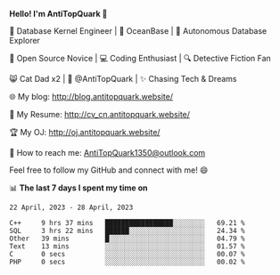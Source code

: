 
**Hello! I'm AntiTopQuark 👋**

🔧 Database Kernel Engineer | 🌊 OceanBase | 🤖 Autonomous Database Explorer

🌱 Open Source Novice | 💻 Coding Enthusiast | 🔍 Detective Fiction Fan

😸 Cat Dad x2 | 🎉 @AntiTopQuark | ✨ Chasing Tech & Dreams

🌐 My blog: http://blog.antitopquark.website/

📄 My Resume: http://cv_cn.antitopquark.website/

🏆 My OJ: http://oj.antitopquark.website/

📧 How to reach me: AntiTopQuark1350@outlook.com

Feel free to follow my GitHub and connect with me! 😄

📊 **The last 7 days I spent my time on** 

<!--START_SECTION:waka-->
```text
22 April, 2023 - 28 April, 2023

C++     9 hrs 37 mins   █████████████████░░░░░░░░   69.21 % 
SQL     3 hrs 22 mins   ██████░░░░░░░░░░░░░░░░░░░   24.34 % 
Other   39 mins         █░░░░░░░░░░░░░░░░░░░░░░░░   04.79 % 
Text    13 mins         ░░░░░░░░░░░░░░░░░░░░░░░░░   01.57 % 
C       0 secs          ░░░░░░░░░░░░░░░░░░░░░░░░░   00.07 % 
PHP     0 secs          ░░░░░░░░░░░░░░░░░░░░░░░░░   00.02 %
```
<!--END_SECTION:waka-->


